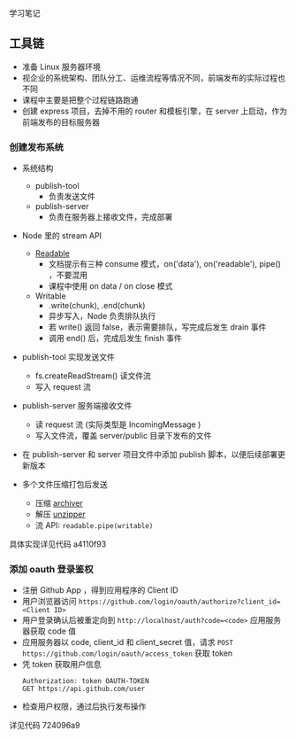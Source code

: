 学习笔记

## 工具链

- 准备 Linux 服务器环境
- 视企业的系统架构、团队分工、运维流程等情况不同，前端发布的实际过程也不同
- 课程中主要是把整个过程链路跑通
- 创建 express 项目，去掉不用的 router 和模板引擎，在 server 上启动，作为前端发布的目标服务器

### 创建发布系统

- 系统结构

  - publish-tool
    - 负责发送文件
  - publish-server
    - 负责在服务器上接收文件，完成部署

- Node 里的 stream API

  - [Readable](https://nodejs.org/docs/latest/api/stream.html#stream_class_stream_readable)
    - 文档提示有三种 consume 模式，on('data'), on('readable'), pipe() ，不要混用
    - 课程中使用 on data / on close 模式
  - Writable
    - .write(chunk), .end(chunk)
    - 异步写入，Node 负责排队执行
    - 若 write() 返回 false，表示需要排队，写完成后发生 drain 事件
    - 调用 end() 后，完成后发生 finish 事件

- publish-tool 实现发送文件

  - fs.createReadStream() 读文件流
  - 写入 request 流

- publish-server 服务端接收文件

  - 读 request 流 (实际类型是 IncomingMessage )
  - 写入文件流，覆盖 server/public 目录下发布的文件

- 在 publish-server 和 server 项目文件中添加 publish 脚本，以便后续部署更新版本

- 多个文件压缩打包后发送

  - 压缩 [archiver](https://www.npmjs.com/package/archiver)
  - 解压 [unzipper](https://www.npmjs.com/package/unzipper)
  - 流 API: `readable.pipe(writable)`

具体实现详见代码 a4110f93

### 添加 oauth 登录鉴权

- 注册 Github App ，得到应用程序的 Client ID
- 用户浏览器访问 `https://github.com/login/oauth/authorize?client_id=<Client ID>`
- 用户登录确认后被重定向到 `http://localhost/auth?code=<code>` 应用服务器获取 code 值
- 应用服务器以 code, client_id 和 client_secret 值，请求 `POST https://github.com/login/oauth/access_token` 获取 token
- 凭 token 获取用户信息
  ```
  Authorization: token OAUTH-TOKEN
  GET https://api.github.com/user
  ```
- 检查用户权限，通过后执行发布操作

详见代码 724096a9
